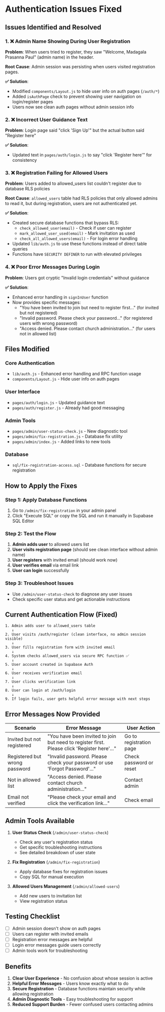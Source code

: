 # Authentication Issues Fixed

## Issues Identified and Resolved

### 1. ❌ Admin Name Showing During User Registration
**Problem**: When users tried to register, they saw "Welcome, Madagala Prasanna Paul" (admin name) in the header.

**Root Cause**: Admin session was persisting when users visited registration pages.

**✅ Solution**: 
- Modified `components/Layout.js` to hide user info on auth pages (`/auth/*`)
- Added `isAuthPage` check to prevent showing user navigation on login/register pages
- Users now see clean auth pages without admin session info

### 2. ❌ Incorrect User Guidance Text
**Problem**: Login page said "click 'Sign Up'" but the actual button said "Register here"

**✅ Solution**: 
- Updated text in `pages/auth/login.js` to say "click 'Register here'" for consistency

### 3. ❌ Registration Failing for Allowed Users
**Problem**: Users added to allowed_users list couldn't register due to database RLS policies

**Root Cause**: `allowed_users` table had RLS policies that only allowed admins to read it, but during registration, users are not authenticated yet.

**✅ Solution**: 
- Created secure database functions that bypass RLS:
  - `check_allowed_user(email)` - Check if user can register
  - `mark_allowed_user_used(email)` - Mark invitation as used
  - `check_all_allowed_users(email)` - For login error handling
- Updated `lib/auth.js` to use these functions instead of direct table queries
- Functions have `SECURITY DEFINER` to run with elevated privileges

### 4. ❌ Poor Error Messages During Login
**Problem**: Users got cryptic "Invalid login credentials" without guidance

**✅ Solution**: 
- Enhanced error handling in `signInUser` function
- Now provides specific messages:
  - "You have been invited to join but need to register first..." (for invited but not registered)
  - "Invalid password. Please check your password..." (for registered users with wrong password)
  - "Access denied. Please contact church administration..." (for users not in allowed list)

## Files Modified

### Core Authentication
- `lib/auth.js` - Enhanced error handling and RPC function usage
- `components/Layout.js` - Hide user info on auth pages

### User Interface
- `pages/auth/login.js` - Updated guidance text
- `pages/auth/register.js` - Already had good messaging

### Admin Tools
- `pages/admin/user-status-check.js` - New diagnostic tool
- `pages/admin/fix-registration.js` - Database fix utility
- `pages/admin/index.js` - Added links to new tools

### Database
- `sql/fix-registration-access.sql` - Database functions for secure registration

## How to Apply the Fixes

### Step 1: Apply Database Functions
1. Go to `/admin/fix-registration` in your admin panel
2. Click "Execute SQL" or copy the SQL and run it manually in Supabase SQL Editor

### Step 2: Test the Flow
1. **Admin adds user** to allowed users list
2. **User visits registration page** (should see clean interface without admin name)
3. **User registers** with invited email (should work now)
4. **User verifies email** via email link
5. **User can login** successfully

### Step 3: Troubleshoot Issues
- Use `/admin/user-status-check` to diagnose any user issues
- Check specific user status and get actionable instructions

## Current Authentication Flow (Fixed)

```
1. Admin adds user to allowed_users table
   ↓
2. User visits /auth/register (clean interface, no admin session visible)
   ↓
3. User fills registration form with invited email
   ↓
4. System checks allowed_users via secure RPC function ✅
   ↓
5. User account created in Supabase Auth
   ↓
6. User receives verification email
   ↓
7. User clicks verification link
   ↓
8. User can login at /auth/login
   ↓
9. If login fails, user gets helpful error message with next steps
```

## Error Messages Now Provided

| Scenario | Error Message | User Action |
|----------|---------------|-------------|
| Invited but not registered | "You have been invited to join but need to register first. Please click 'Register here'..." | Go to registration page |
| Registered but wrong password | "Invalid password. Please check your password or use 'Forgot Password'..." | Check password or reset |
| Not in allowed list | "Access denied. Please contact church administration..." | Contact admin |
| Email not verified | "Please check your email and click the verification link..." | Check email |

## Admin Tools Available

1. **User Status Check** (`/admin/user-status-check`)
   - Check any user's registration status
   - Get specific troubleshooting instructions
   - See detailed breakdown of user state

2. **Fix Registration** (`/admin/fix-registration`)
   - Apply database fixes for registration issues
   - Copy SQL for manual execution

3. **Allowed Users Management** (`/admin/allowed-users`)
   - Add new users to invitation list
   - View registration status

## Testing Checklist

- [ ] Admin session doesn't show on auth pages
- [ ] Users can register with invited emails
- [ ] Registration error messages are helpful
- [ ] Login error messages guide users correctly
- [ ] Admin tools work for troubleshooting

## Benefits

1. **Clear User Experience** - No confusion about whose session is active
2. **Helpful Error Messages** - Users know exactly what to do
3. **Secure Registration** - Database functions maintain security while allowing registration
4. **Admin Diagnostic Tools** - Easy troubleshooting for support
5. **Reduced Support Burden** - Fewer confused users contacting admins
